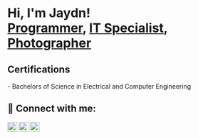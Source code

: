 <h1>Hi, I'm Jaydn! <br/><a href="https://github.com/joshmadakor1">Programmer</a>, <a href="https://www.linkedin.com/in/jaydn-serrano-5221321b4/">IT Specialist</a>, <a href="https://www.instagram.com/js.snaps_/">Photographer</a></h1>



<h2>Certifications</h2>
- Bachelors of Science in Electrical and Computer Engineering

<h2> 🤳 Connect with me:</h2>

[<img align="left" alt="JoshMadakor | Twitter" width="22px" src="https://cdn.jsdelivr.net/npm/simple-icons@v3/icons/twitter.svg" />][twitter]
[<img align="left" alt="JoshMadakor | LinkedIn" width="22px" src="https://cdn.jsdelivr.net/npm/simple-icons@v3/icons/linkedin.svg" />][linkedin]
[<img align="left" alt="JoshMadakor | Instagram" width="22px" src="https://cdn.jsdelivr.net/npm/simple-icons@v3/icons/instagram.svg" />][instagram]

[twitter]: https://twitter.com/jay_serrano3
[instagram]:https://www.instagram.com/just_jaydn/
[linkedin]: https://www.linkedin.com/in/jaydn-serrano-5221321b4/

<!--
**joshmadakor1/joshmadakor1** is a ✨ _special_ ✨ repository because its `README.md` (this file) appears on your GitHub profile.

Here are some ideas to get you started:

- 🔭 I’m currently working on ...
- 🌱 I’m currently learning ...
- 👯 I’m looking to collaborate on ...
- 🤔 I’m looking for help with ...
- 💬 Ask me about ...
- 📫 How to reach me: ...
- 😄 Pronouns: ...
- ⚡ Fun fact: ...
-->

